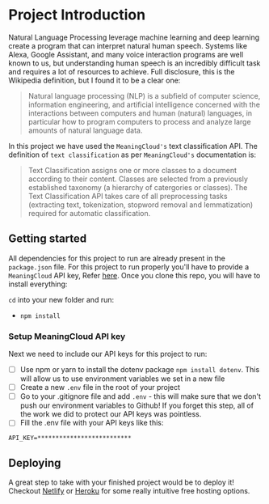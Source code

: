 # Project Introduction

Natural Language Processing leverage machine learning and deep learning create a program that can interpret natural human speech. Systems like Alexa, Google Assistant, and many voice interaction programs are well known to us, but understanding human speech is an incredibly difficult task and requires a lot of resources to achieve. Full disclosure, this is the Wikipedia definition, but I found it to be a clear one:

> Natural language processing (NLP) is a subfield of computer science, information engineering, and artificial intelligence
> concerned with the interactions between computers and human (natural) languages, in particular how to program computers to
> process and analyze large amounts of natural language data.

In this project we have used the `MeaningCloud's` text classification API. The definition of `text classification` as per `MeaningCloud's` documentation is:

> Text Classification assigns one or more classes to a document according to their content. Classes are selected from a
> previously established taxonomy (a hierarchy of catergories or classes). The Text Classification API takes care of all
> preprocessing tasks (extracting text, tokenization, stopword removal and lemmatization) required for automatic classification.

## Getting started

All dependencies for this project to run are already present in the `package.json` file. For this project to run properly you'll have to provide a `MeaningCloud` API key, Refer [here](#setup-meaningcloud-api-key). Once you clone this repo, you will have to install everything:

`cd` into your new folder and run:

- `npm install`

### Setup MeaningCloud API key

Next we need to include our API keys for this project to run:

- [ ] Use npm or yarn to install the dotenv package `npm install dotenv`. This will allow us to use environment variables we set in a new file
- [ ] Create a new `.env` file in the root of your project
- [ ] Go to your .gitignore file and add `.env` - this will make sure that we don't push our environment variables to Github! If you forget this step, all of the work we did to protect our API keys was pointless.
- [ ] Fill the .env file with your API keys like this:

```
API_KEY=**************************
```

## Deploying

A great step to take with your finished project would be to deploy it! Checkout [Netlify](https://www.netlify.com/) or [Heroku](https://www.heroku.com/) for some really intuitive free hosting options.
